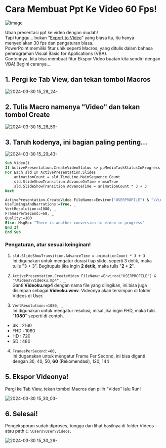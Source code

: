 # Cara Membuat Ppt Ke Video 60 Fps!

![image](https://i.imgur.com/Kqhy3t0.jpg)

Ubah presentasi ppt ke video dengan mudah!  
Tapi tunggu... bukan "[Export to Video](https://support.microsoft.com/en-gb/office/save-a-presentation-as-a-video%E2%80%8B-in-powerpoint-ba919059-523d-40a8-b99c-08d18996c09d)" yang biasa itu, itu hanya menyediakan 30 fps dan pengaturan biasa.  
PowerPoint memiliki fitur unik seperti Macros, yang ditulis dalam bahasa pemrograman Visual Basic for Applications (VBA).  
Contohnya, kita bisa membuat fitur Ekspor Video buatan kita sendiri dengan VBA! Begini caranya...

## 1. Pergi ke Tab View, dan tekan tombol Macros

![2024-03-30 15_28_24-](https://i.imgur.com/DHPHGgl.jpg)

## 2. Tulis Macro namenya "Video" dan tekan tombol Create

![2024-03-30 15_28_59-](https://i.imgur.com/MqClW3L.jpg)

## 3. Taruh kodenya, ini bagian paling penting...

![2024-03-30 15_29_43-](https://i.imgur.com/ubzsAWZ.jpg)

```vb
Sub Video()
If ActivePresentation.CreateVideoStatus <> ppMediaTaskStatusInProgress Then
For Each sld In ActivePresentation.Slides
    animationCount = sld.TimeLine.MainSequence.Count
    sld.SlideShowTransition.AdvanceOnTime = msoTrue
    sld.SlideShowTransition.AdvanceTime = animationCount * 3 + 3
Next

ActivePresentation.CreateVideo FileName:=Environ("USERPROFILE") & "\Videos\Videoku.mp4", _
UseTimingsAndNarrations:=True, _
VertResolution:=1080, _
FramesPerSecond:=60, _
Quality:=100
Else: MsgBox "There is another conversion to video in progress"
End If
End Sub
```

### Pengaturan, atur sesuai keinginan!

1. `sld.SlideShowTransition.AdvanceTime = animationCount * 3 + 3`  
Ini digunakan untuk mengatur durasi tiap slide, seperti 3 detik, maka tulis "3 + 3".
Begitupula jika ingin **2 detik**, maka tulis "**2 + 2**".

2. `ActivePresentation.CreateVideo FileName:=Environ("USERPROFILE") & "\Videos\Videoku.mp4", _`  
Ganti **Videoku.mp4** dengan nama file yang diingikan, ini bisa juga disimpan sebagai **Videoku.wmv**. Videonya akan tersimpan di folder Videos di User.
  
4. `VertResolution:=1080, _`  
Ini digunakan untuk mengatur resolusi, misal jika ingin FHD, maka tulis "**1080**" seperti di contoh.
* 4K : 2160   
* FHD : 1080
* HD : 720
* SD : 480

4. `FramesPerSecond:=60, _`  
Ini duganakan untuk mengatur Frame Per Second, ini bisa diganti dengan 30, 40, 50, **60** (Rekomendasi), 120, 144

## 5. Ekspor Videonya!
Pergi ke Tab View, tekan tombol Macros dan pilih "Video" lalu Run!

![2024-03-30 15_30_03-](https://i.imgur.com/MWHSAW9.jpg)

## 6. Selesai!

Pengeksporan sudah diproses, tunggu dan lihat hasilnya di folder Videos atau path `C:\Users\User\Videos`.

![2024-03-30 15_30_26-](https://i.imgur.com/0mxjuXy.jpg)

[date-created]: 2024/03/30